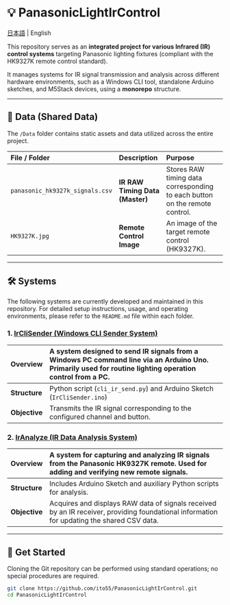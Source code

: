 # 💡 PanasonicLightIrControl

[日本語](./README.ja.md) | English

This repository serves as an **integrated project for various Infrared (IR) control systems** targeting Panasonic lighting fixtures (compliant with the HK9327K remote control standard).

It manages systems for IR signal transmission and analysis across different hardware environments, such as a Windows CLI tool, standalone Arduino sketches, and M5Stack devices, using a **monorepo** structure.

---

## 📁 Data (Shared Data)

The `/Data` folder contains static assets and data utilized across the entire project.

| File / Folder | Description | Purpose |
| :--- | :--- | :--- |
| `panasonic_hk9327k_signals.csv` | **IR RAW Timing Data (Master)** | Stores RAW timing data corresponding to each button on the remote control. |
| `HK9327K.jpg` | **Remote Control Image** | An image of the target remote control (HK9327K). |

---

## 🛠️ Systems

The following systems are currently developed and maintained in this repository. For detailed setup instructions, usage, and operating environments, please refer to the `README.md` file within each folder.

### 1. [IrCliSender (Windows CLI Sender System)](./IrCliSender/README.md)

| Overview | A system designed to send IR signals from a Windows PC command line via an Arduino Uno. Primarily used for routine lighting operation control from a PC. |
| :--- | :--- |
| **Structure** | Python script (`cli_ir_send.py`) and Arduino Sketch (`IrCliSender.ino`) |
| **Objective** | Transmits the IR signal corresponding to the configured channel and button. |

### 2. [IrAnalyze (IR Data Analysis System)](./IrAnalyze/README.md)

| Overview | A system for capturing and analyzing IR signals from the Panasonic HK9327K remote. Used for adding and verifying new remote signals. |
| :--- | :--- |
| **Structure** | Includes Arduino Sketch and auxiliary Python scripts for analysis. |
| **Objective** | Acquires and displays RAW data of signals received by an IR receiver, providing foundational information for updating the shared CSV data. |

---

## 🚀 Get Started

Cloning the Git repository can be performed using standard operations; no special procedures are required.

```bash
git clone https://github.com/ito55/PanasonicLightIrControl.git
cd PanasonicLightIrControl
